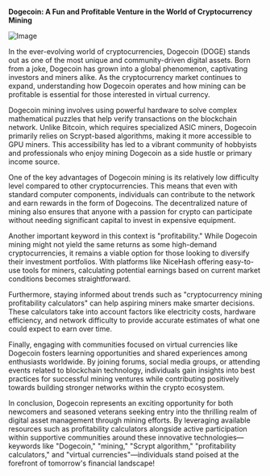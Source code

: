**Dogecoin: A Fun and Profitable Venture in the World of Cryptocurrency Mining**

![Image](https://github.com/user-attachments/assets/31692037-0104-4703-abd1-696b6a7dd41b)

In the ever-evolving world of cryptocurrencies, Dogecoin (DOGE) stands out as one of the most unique and community-driven digital assets. Born from a joke, Dogecoin has grown into a global phenomenon, captivating investors and miners alike. As the cryptocurrency market continues to expand, understanding how Dogecoin operates and how mining can be profitable is essential for those interested in virtual currency.

Dogecoin mining involves using powerful hardware to solve complex mathematical puzzles that help verify transactions on the blockchain network. Unlike Bitcoin, which requires specialized ASIC miners, Dogecoin primarily relies on Scrypt-based algorithms, making it more accessible to GPU miners. This accessibility has led to a vibrant community of hobbyists and professionals who enjoy mining Dogecoin as a side hustle or primary income source.

One of the key advantages of Dogecoin mining is its relatively low difficulty level compared to other cryptocurrencies. This means that even with standard computer components, individuals can contribute to the network and earn rewards in the form of Dogecoins. The decentralized nature of mining also ensures that anyone with a passion for crypto can participate without needing significant capital to invest in expensive equipment.

Another important keyword in this context is "profitability." While Dogecoin mining might not yield the same returns as some high-demand cryptocurrencies, it remains a viable option for those looking to diversify their investment portfolios. With platforms like NiceHash offering easy-to-use tools for miners, calculating potential earnings based on current market conditions becomes straightforward.

Furthermore, staying informed about trends such as "cryptocurrency mining profitability calculators" can help aspiring miners make smarter decisions. These calculators take into account factors like electricity costs, hardware efficiency, and network difficulty to provide accurate estimates of what one could expect to earn over time.

Finally, engaging with communities focused on virtual currencies like Dogecoin fosters learning opportunities and shared experiences among enthusiasts worldwide. By joining forums, social media groups, or attending events related to blockchain technology, individuals gain insights into best practices for successful mining ventures while contributing positively towards building stronger networks within the crypto ecosystem.

In conclusion, Dogecoin represents an exciting opportunity for both newcomers and seasoned veterans seeking entry into the thrilling realm of digital asset management through mining efforts. By leveraging available resources such as profitability calculators alongside active participation within supportive communities around these innovative technologies—keywords like "Dogecoin," "mining," "Scrypt algorithm," "profitability calculators," and "virtual currencies"—individuals stand poised at the forefront of tomorrow's financial landscape!